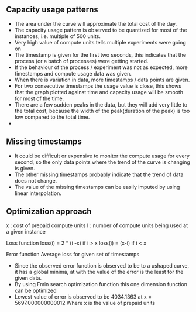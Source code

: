 ## Capacity usage patterns
- The area under the curve will approximate the total cost of the day.
- The capacity usage pattern is observed to be quantized for most of the instances, i.e. multiple of 500 units.
- Very high value of compute units tells multiple experiments were going on
- The timestamp is given for the first two seconds, this indicates that the process (or a batch of processes) were getting started.
- If the behaviour of the process / experiment was not as expected, more timestamps and compute usage data was given.
- When there is variation in data, more timestamps / data points are given.
- For two consecutive timestamps the usage value is close, this shows that the graph plotted against time and capacity usage will be smooth for most of the time.
- There are a few sudden peaks in the data, but they will add very little to the total cost, because the width of the peak(duration of the peak) is too low compared to the total time.
- 

## Missing timestamps
- It could be difficult or expensive to monitor the compute usage for every second, so the only data points where the trend of the curve is changing is given.
- The other missing timestamps probably indicate that the trend of data does not change.
- The value of the missing timestamps can be easily imputed by using linear interpolation.


 ## Optimization approach
 
 x : cost of prepaid compute units
I : number of compute units being used at a given instance

Loss function
loss(i) = 2 * (i -x) 	if i > x
loss(i) = (x-i) 		if i < x

Error function
	Average loss for given set of timestamps


- Since the observed error function is observed to be to a ushaped curve, it has a global minima, at with the value of the error is the least for the given data.
- By using Fmin search optimization function this one dimension function can be optimized
- Lowest value of error is observed to be 4034.1363 at x = 5697.000000000012
Where x is the value of prepaid units



